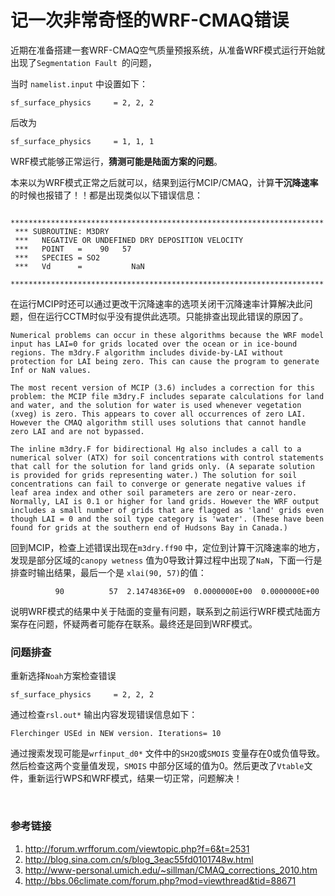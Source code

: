 # 记一次非常奇怪的WRF-CMAQ错误


近期在准备搭建一套WRF-CMAQ空气质量预报系统，从准备WRF模式运行开始就出现了`Segmentation Fault `的问题，

当时 `namelist.input` 中设置如下：

```namelist
sf_surface_physics     = 2, 2, 2
```

后改为

```
sf_surface_physics     = 1, 1, 1
```

WRF模式能够正常运行，**猜测可能是陆面方案的问题**。



本来以为WRF模式正常之后就可以，结果到运行MCIP/CMAQ，计算**干沉降速率**的时候也报错了！！都是出现类似以下错误信息：

```
 **********************************************************************
 *** SUBROUTINE: M3DRY
 ***   NEGATIVE OR UNDEFINED DRY DEPOSITION VELOCITY
 ***   POINT   =    90   57
 ***   SPECIES = SO2
 ***   Vd      =           NaN
 **********************************************************************
```

在运行MCIP时还可以通过更改干沉降速率的选项关闭干沉降速率计算解决此问题，但在运行CCTM时似乎没有提供此选项。只能排查出现此错误的原因了。

```
Numerical problems can occur in these algorithms because the WRF model input has LAI=0 for grids located over the ocean or in ice-bound regions. The m3dry.F algorithm includes divide-by-LAI without protection for LAI being zero. This can cause the program to generate Inf or NaN values.

The most recent version of MCIP (3.6) includes a correction for this problem: the MCIP file m3dry.F includes separate calculations for land and water, and the solution for water is used whenever vegetation (xveg) is zero. This appears to cover all occurrences of zero LAI. However the CMAQ algorithm still uses solutions that cannot handle zero LAI and are not bypassed.

The inline m3dry.F for bidirectional Hg also includes a call to a numerical solver (ATX) for soil concentrations with control statements that call for the solution for land grids only. (A separate solution is provided for grids representing water.) The solution for soil concentrations can fail to converge or generate negative values if leaf area index and other soil parameters are zero or near-zero. Normally, LAI is 0.1 or higher for land grids. However the WRF output includes a small number of grids that are flagged as 'land' grids even though LAI = 0 and the soil type category is 'water'. (These have been found for grids at the southern end of Hudsons Bay in Canada.)
```

回到MCIP，检查上述错误出现在`m3dry.ff90` 中，定位到计算干沉降速率的地方，发现是部分区域的`canopy wetness` 值为0导致计算过程中出现了`NaN`，下面一行是排查时输出结果，最后一个是 `xlai(90, 57)`的值：

```
          90          57  2.1474836E+09  0.0000000E+00  0.0000000E+00
```

说明WRF模式的结果中关于陆面的变量有问题，联系到之前运行WRF模式陆面方案存在问题，怀疑两者可能存在联系。最终还是回到WRF模式。



### 问题排查

重新选择`Noah`方案检查错误

```
sf_surface_physics     = 2, 2, 2
```

通过检查`rsl.out*` 输出内容发现错误信息如下：

```
Flerchinger USEd in NEW version. Iterations= 10
```

通过搜索发现可能是`wrfinput_d0*` 文件中的`SH2O`或` SMOIS ` 变量存在0或负值导致。然后检查这两个变量值发现，`SMOIS` 中部分区域的值为0。然后更改了`Vtable`文件，重新运行WPS和WRF模式，结果一切正常，问题解决！



​    

### 参考链接

1. http://forum.wrfforum.com/viewtopic.php?f=6&t=2531
2. http://blog.sina.com.cn/s/blog_3eac55fd0101748w.html
3. http://www-personal.umich.edu/~sillman/CMAQ_corrections_2010.htm
4. http://bbs.06climate.com/forum.php?mod=viewthread&tid=88671

